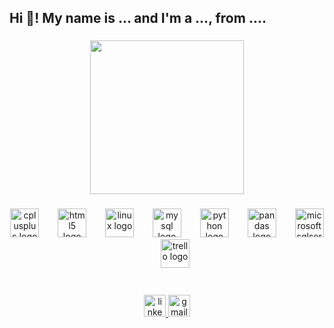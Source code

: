 <h2 align="left">Hi 👋! My name is ... and I'm a ..., from ....</h2>

###

<div align="center">
  <img height="246" src="https://media.tenor.com/_0jY-1u1kUUAAAAC/reading-read.gif"  />
</div>

###

<div align="center">
  <img src="https://cdn.jsdelivr.net/gh/devicons/devicon/icons/cplusplus/cplusplus-original.svg" height="46" alt="cplusplus logo"  />
  <img width="22" />
  <img src="https://cdn.jsdelivr.net/gh/devicons/devicon/icons/html5/html5-original.svg" height="46" alt="html5 logo"  />
  <img width="22" />
  <img src="https://cdn.jsdelivr.net/gh/devicons/devicon/icons/linux/linux-original.svg" height="46" alt="linux logo"  />
  <img width="22" />
  <img src="https://cdn.jsdelivr.net/gh/devicons/devicon/icons/mysql/mysql-original.svg" height="46" alt="mysql logo"  />
  <img width="22" />
  <img src="https://cdn.jsdelivr.net/gh/devicons/devicon/icons/python/python-original.svg" height="46" alt="python logo"  />
  <img width="22" />
  <img src="https://cdn.jsdelivr.net/gh/devicons/devicon/icons/pandas/pandas-original.svg" height="46" alt="pandas logo"  />
  <img width="22" />
  <img src="https://cdn.jsdelivr.net/gh/devicons/devicon/icons/microsoftsqlserver/microsoftsqlserver-plain.svg" height="46" alt="microsoftsqlserver logo"  />
  <img width="22" />
  <img src="https://cdn.jsdelivr.net/gh/devicons/devicon/icons/trello/trello-plain.svg" height="46" alt="trello logo"  />
</div>

###

<br clear="both">

<div align="center">
  <a href="https://www.linkedin.com/in/lincoln-thierry-cavalcanti-pereira/" target="_blank">
    <img src="https://img.shields.io/static/v1?message=LinkedIn&logo=linkedin&label=&color=0077B5&logoColor=white&labelColor=&style=for-the-badge" height="35" alt="linkedin logo"  />
  </a>
  <a href="lincolnthierryj@gmail.com" target="_blank">
    <img src="https://img.shields.io/static/v1?message=Gmail&logo=gmail&label=&color=D14836&logoColor=white&labelColor=&style=for-the-badge" height="35" alt="gmail logo"  />
  </a>
</div>

###
